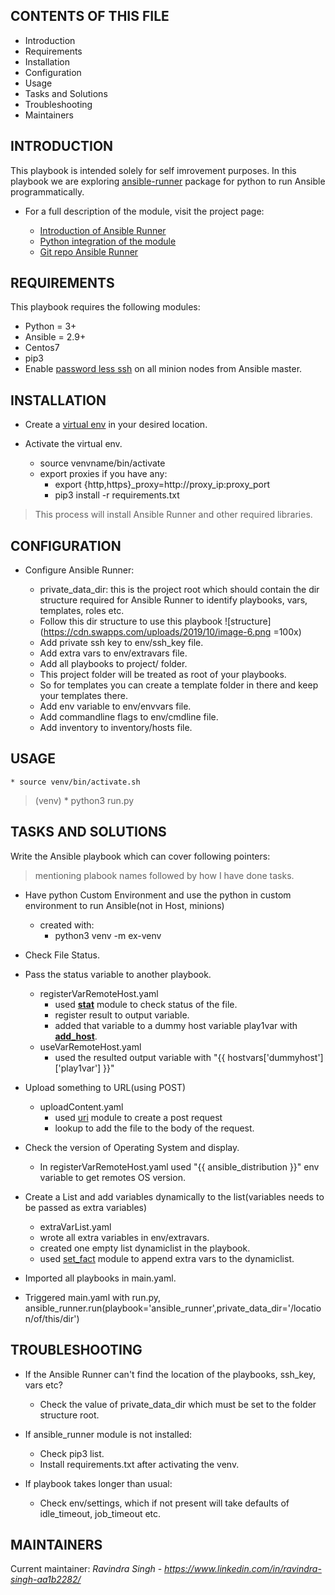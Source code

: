 CONTENTS OF THIS FILE
---------------------

 * Introduction
 * Requirements
 * Installation
 * Configuration
 * Usage
 * Tasks and Solutions
 * Troubleshooting
 * Maintainers
 
INTRODUCTION
------------

This playbook is intended solely for self imrovement purposes. In this playbook we are 
exploring [ansible-runner](https://ansible-runner.readthedocs.io/en/stable/intro.html) package for python to run Ansible programmatically.

 * For a full description of the module, visit the project page:
 
   * [Introduction of Ansible Runner](https://ansible-runner.readthedocs.io/en/stable/intro.html)
   * [Python integration of the module](https://ansible-runner.readthedocs.io/en/stable/python_interface.html)
   * [Git repo Ansible Runner](https://github.com/ansible/ansible-runner/blob/devel/ansible_runner/)
   
REQUIREMENTS
------------

This playbook requires the following modules:

 * Python = 3+
 * Ansible = 2.9+
 * Centos7
 * pip3
 * Enable [password less ssh](https://www.redhat.com/sysadmin/passwordless-ssh) on all minion nodes from Ansible master.
 
INSTALLATION
------------
 
 * Create a [virtual env](https://docs.python.org/3/library/venv.html) in your desired location.

 * Activate the virtual env.
    * source venvname/bin/activate
    * export proxies if you have any:
        * export {http,https}_proxy=http://proxy_ip:proxy_port
        * pip3 install -r requirements.txt
        
  > This process will install Ansible Runner and other required libraries.

CONFIGURATION
-------------
 
 * Configure Ansible Runner:

   - private_data_dir: this is the project root which should contain the dir 
   structure required for Ansible Runner to identify playbooks, vars, templates,
   roles etc.
   - Follow this dir structure to use this playbook
   ![structure](https://cdn.swapps.com/uploads/2019/10/image-6.png =100x)
   - Add private ssh key to env/ssh_key file.
   - Add extra vars to env/extravars file.
   - Add all playbooks to project/ folder.
   - This project folder will be treated as root of your playbooks.
   - So for templates you can create a template folder in there and keep your templates there.
   - Add env variable to env/envvars file.
   - Add commandline flags to env/cmdline file.
   - Add inventory to inventory/hosts file.

USAGE
-----

    * source venv/bin/activate.sh
   >(venv) * python3 run.py


TASKS AND SOLUTIONS
------------------- 
 Write the Ansible playbook which can cover following pointers:
 
 > mentioning plabook names followed by how I have done tasks.

* Have python Custom Environment and use the python in custom environment to run Ansible(not in Host, minions)
    * created with:
         * python3 venv -m ex-venv
         
* Check File Status.
* Pass the status variable to another playbook.
    * registerVarRemoteHost.yaml
        * used [**stat**](https://docs.ansible.com/ansible/latest/modules/stat_module.html) module to check status of the file.
        * register result to output variable.
        * added that variable to a dummy host variable play1var with [**add_host**](https://docs.ansible.com/ansible/latest/modules/add_host_module.html).
    * useVarRemoteHost.yaml
        * used the resulted output variable with "{{ hostvars['dummyhost']['play1var'] }}"
        
* Upload something to URL(using POST)
    * uploadContent.yaml
        * used [uri](https://docs.ansible.com/ansible/latest/modules/uri_module.html) module to create a post request 
        * lookup to add the file to the body of the request.
        
* Check the version of Operating System and display.
    * In registerVarRemoteHost.yaml used "{{ ansible_distribution }}" env variable to get remotes OS version.
    
* Create a List and add variables dynamically to the list(variables needs to be passed as extra variables)  
    * extraVarList.yaml
    * wrote all extra variables in env/extravars.
    * created one empty list dynamiclist in the playbook.
    * used [set_fact](https://docs.ansible.com/ansible/latest/modules/set_fact_module.html) module 
    to append extra vars to the dynamiclist.
* Imported all playbooks in main.yaml.
* Triggered main.yaml with run.py, ansible_runner.run(playbook='ansible_runner',private_data_dir='/location/of/this/dir')

    
TROUBLESHOOTING
---------------

* If the Ansible Runner can't find the location of the playbooks, ssh_key, vars etc?
    - Check the value of  private_data_dir which must be set to the folder structure root.

* If ansible_runner module is not installed:
    - Check pip3 list.
    - Install requirements.txt after activating the venv.
    
* If playbook takes longer than usual:
    
    - Check env/settings, which if not present will take defaults of idle_timeout, job_timeout etc.


MAINTAINERS
-----------

Current maintainer:
    _Ravindra Singh - https://www.linkedin.com/in/ravindra-singh-aa1b2282/_





 
